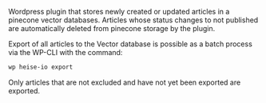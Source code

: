 Wordpress plugin that stores newly created or updated articles in a pinecone vector databases.
Articles whose status changes to not published are automatically deleted from pinecone storage by the plugin.

Export of all articles to the Vector database is possible as a batch process via the WP-CLI with the command:
```bash
wp heise-io export
```

Only articles that are not excluded and have not yet been exported are exported.
